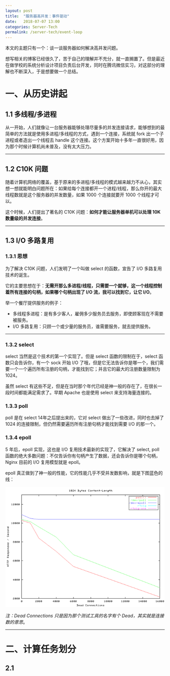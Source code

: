 ```yaml
---
layout: post
title:  "服务器高并发：事件驱动"
date:   2018-07-07 13:00
categories: Server-Tech
permalink: /server-tech/event-loop
---
```


本文的主题只有一个：谈一谈服务器如何解决高并发问题。

想写相关的博客已经很久了，苦于自己的理解并不充分，就一直搁置了。但是最近在做学校的系统分析设计项目负责后台开发，同时在腾讯微信实习，对这部分的理解也不断深入，于是想要做一个总结。

# 一、从历史讲起

## 1.1 多线程/多进程

从一开始，人们就像让一台服务器能够处理尽量多的并发连接请求，能够想到的最简单的方法就是使用多进程/多线程的方式，遇到一个连接，系统就 fork 出一个子进程或者造出一个线程去 handle 这个连接。这个方案开始十多年一直很好用，因为那个时候计算机尚未普及，没有太大压力。

---

## 1.2 C10K 问题

随着计算机网络的覆盖，基于原来的多进程/多线程的模式越来越力不从心，其实想一想就能明白问题所在：如果给每个连接都开一个进程/线程，那么你开的最大线程数就是这个服务器的并发数量，如果 1000 个连接就要开 1000 个线程才可以。

这个时候，人们提出了著名的 C10K 问题：**如何才能让服务器单机可以处理 10K 数量级的并发连接**。

---

## 1.3 I/O 多路复用

### 1.3.1 思想

为了解决 C10K 问题，人们发明了一个叫做 select 的函数，宣告了 I/O 多路复用技术的诞生。

它的主要思想在于：**无需开那么多进程/线程，只需要一个就够，这一个线程控制着所有连接的句柄，如果哪个句柄出现了 I/O 流，我可以找到它，让它 I/O**。

举一个餐厅提供服务的例子：

* 多线程多进程：是有多少客人，雇佣多少服务员去服务，即使顾客现在不需要被服务。
* I/O 多路复用：只顾一个或少量的服务员，谁需要服务，就去提供服务。

---


### 1.3.2 select

select 当然是这个技术的第一个实现了。但是 select 函数的限制在于，select 函数只会告诉你，有一个 sock 开始 I/O 了哦，但是它无法告诉你是哪一个，我们需要一个一个遍历所有注册的句柄，才能找到它；并且它的最大的注册数量限制为 1024。

虽然 select 有这些不足，但是在当时那个年代已经是神一般的存在了，在很长一段时间都能满足需求了。早期 Apache 也是使用 select 来支持海量连接的。


### 1.3.3 poll

poll 是在 select 14年之后提出来的，它对 select 做出了一些改进，同时也去掉了 1024 的连接限制，但仍然需要遍历所有注册句柄才能找到需要 I/O 的那一个。

### 1.3.4 epoll

5 年后，epoll 实现，这也是 I/O 复用技术最新的实现了，它解决了 select, poll 函数的绝大多数问题：不仅告诉你有句柄产生了数据，还会告诉你是哪个句柄，Nginx 目前的 I/O 复用模型就是 epoll。

epoll 真正做到了神一般的性能，它的性能几乎不受并发数影响，就是下图蓝色的线：

![epoll](../images/server-tech/event-loop-epoll.png)

*注：Dead Connections 只是因为那个测试工具的名字有个 Dead，其实就是连接数的意思*。

---

# 二、计算任务划分



## 2.1
